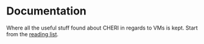 # Documentation
 
Where all the useful stuff found about CHERI in regards to VMs is kept.
Start from the [reading list](https://github.com/capablevms/docs/blob/master/reading-list.md).
